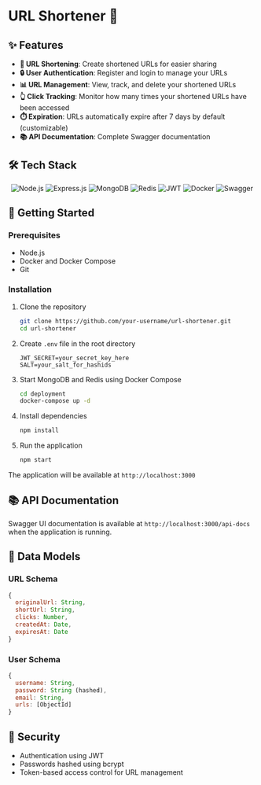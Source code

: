 # URL Shortener 🔗

## ✨ Features

- **🔗 URL Shortening**: Create shortened URLs for easier sharing
- **🔒 User Authentication**: Register and login to manage your URLs
- **📊 URL Management**: View, track, and delete your shortened URLs
- **👆 Click Tracking**: Monitor how many times your shortened URLs have been accessed
- **⏱️ Expiration**: URLs automatically expire after 7 days by default (customizable)
- **📚 API Documentation**: Complete Swagger documentation

## 🛠️ Tech Stack

<div align="center">
  <img src="https://img.shields.io/badge/Node.js-339933?style=for-the-badge&logo=nodedotjs&logoColor=white" alt="Node.js" />
  <img src="https://img.shields.io/badge/Express.js-000000?style=for-the-badge&logo=express&logoColor=white" alt="Express.js" />
  <img src="https://img.shields.io/badge/MongoDB-4EA94B?style=for-the-badge&logo=mongodb&logoColor=white" alt="MongoDB" />
  <img src="https://img.shields.io/badge/Redis-DC382D?style=for-the-badge&logo=redis&logoColor=white" alt="Redis" />
  <img src="https://img.shields.io/badge/JWT-000000?style=for-the-badge&logo=JSON%20web%20tokens&logoColor=white" alt="JWT" />
  <img src="https://img.shields.io/badge/Docker-2CA5E0?style=for-the-badge&logo=docker&logoColor=white" alt="Docker" />
  <img src="https://img.shields.io/badge/Swagger-85EA2D?style=for-the-badge&logo=Swagger&logoColor=black" alt="Swagger" />
</div>

## 🚀 Getting Started

### Prerequisites

- Node.js
- Docker and Docker Compose
- Git

### Installation

1. Clone the repository
   ```bash
   git clone https://github.com/your-username/url-shortener.git
   cd url-shortener
   ```

2. Create `.env` file in the root directory
   ```
   JWT_SECRET=your_secret_key_here
   SALT=your_salt_for_hashids
   ```

3. Start MongoDB and Redis using Docker Compose
   ```bash
   cd deployment
   docker-compose up -d
   ```

4. Install dependencies
   ```bash
   npm install
   ```

5. Run the application
   ```bash
   npm start
   ```

The application will be available at `http://localhost:3000`

## 📚 API Documentation

Swagger UI documentation is available at `http://localhost:3000/api-docs` when the application is running.

## 💾 Data Models

### URL Schema
```javascript
{
  originalUrl: String,
  shortUrl: String,
  clicks: Number,
  createdAt: Date,
  expiresAt: Date
}
```

### User Schema
```javascript
{
  username: String,
  password: String (hashed),
  email: String,
  urls: [ObjectId]
}
```

## 🔐 Security

- Authentication using JWT
- Passwords hashed using bcrypt
- Token-based access control for URL management
